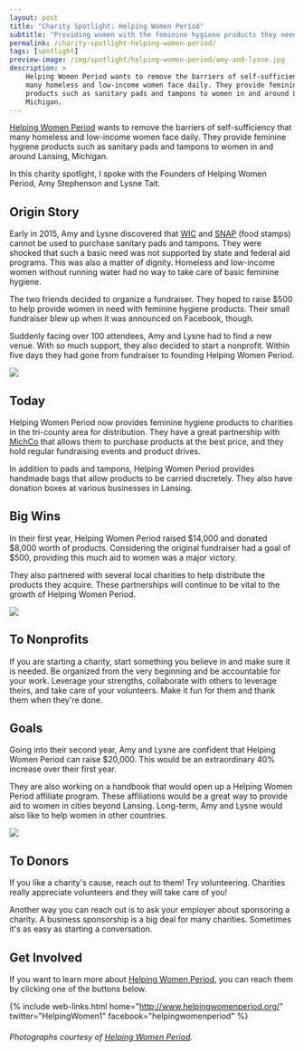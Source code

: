 ```yaml
---
layout: post
title: "Charity Spotlight: Helping Women Period"
subtitle: "Providing women with the feminine hygiene products they need."
permalink: /charity-spotlight-helping-women-period/
tags: [spotlight]
preview-image: /img/spotlight/helping-women-period/amy-and-lysne.jpg
description: >
    Helping Women Period wants to remove the barriers of self-sufficiency that
    many homeless and low-income women face daily. They provide feminine hygiene
    products such as sanitary pads and tampons to women in and around Lansing,
    Michigan.
---
```


[Helping Women Period][1] wants to remove the barriers of self-sufficiency that many homeless and low-income women face daily. They provide feminine hygiene products such as sanitary pads and tampons to women in and around Lansing, Michigan.

In this charity spotlight, I spoke with the Founders of Helping Women Period, Amy Stephenson and Lysne Tait.

## Origin Story

Early in 2015, Amy and Lysne discovered that [WIC][4] and [SNAP][3] (food stamps) cannot be used to purchase sanitary pads and tampons. They were shocked that such a basic need was not supported by state and federal aid programs. This was also a matter of dignity. Homeless and low-income women without running water had no way to take care of basic feminine hygiene.

The two friends decided to organize a fundraiser. They hoped to raise $500 to help provide women in need with feminine hygiene products. Their small fundraiser blew up when it was announced on Facebook, though.

Suddenly facing over 100 attendees, Amy and Lysne had to find a new venue. With so much support, they also decided to start a nonprofit. Within five days they had gone from fundraiser to founding Helping Women Period.

![][6]

## Today

Helping Women Period now provides feminine hygiene products to charities in the tri-county area for distribution. They have a great partnership with [MichCo][5] that allows them to purchase products at the best price, and they hold regular fundraising events and product drives.

In addition to pads and tampons, Helping Women Period provides handmade bags that allow products to be carried discretely. They also have donation boxes at various businesses in Lansing.

## Big Wins

In their first year, Helping Women Period raised $14,000 and donated $8,000 worth of products. Considering the original fundraiser had a goal of $500, providing this much aid to women was a major victory.

They also partnered with several local charities to help distribute the products they acquire. These partnerships will continue to be vital to the growth of Helping Women Period.

![][8]

## To Nonprofits

If you are starting a charity, start something you believe in and make sure it is needed. Be organized from the very beginning and be accountable for your work. Leverage your strengths, collaborate with others to leverage theirs, and take care of your volunteers. Make it fun for them and thank them when they're done.

## Goals

Going into their second year, Amy and Lysne are confident that Helping Women Period can raise $20,000. This would be an extraordinary 40% increase over their first year.

They are also working on a handbook that would open up a Helping Women Period affiliate program. These affiliations would be a great way to provide aid to women in cities beyond Lansing. Long-term, Amy and Lysne would also like to help women in other countries.

![][7]

## To Donors

If you like a charity's cause, reach out to them! Try volunteering. Charities really appreciate volunteers and they will take care of you!

Another way you can reach out is to ask your employer about sponsoring a charity. A business sponsorship is a big deal for many charities. Sometimes it's as easy as starting a conversation.

## Get Involved

If you want to learn more about [Helping Women Period][1], you can reach them by clicking one of the buttons below.

{% include web-links.html home="http://www.helpingwomenperiod.org/" twitter="HelpingWomen1" facebook="helpingwomenperiod" %}

###### Photographs courtesy of [Helping Women Period][2].



[1]: http://www.helpingwomenperiod.org/ "Helping Women Period Homepage"
[2]: https://www.facebook.com/helpingwomenperiod/ "Helping Women Period on Facebook"
[3]: http://www.fns.usda.gov/snap/outreach/states/michigan.htm "Supplemental Nutrition Assistance Program of Michigan"
[4]: http://www.fns.usda.gov/wic/women-infants-and-children-wic "Women, Infant, and Children Program"
[5]: http://www.michco.com/ "MichCo Homepage"
[6]: /img/spotlight/helping-women-period/amy-and-lysne.jpg
[7]: /img/spotlight/helping-women-period/product-drive.jpg
[8]: /img/spotlight/helping-women-period/product-baskets.jpg
